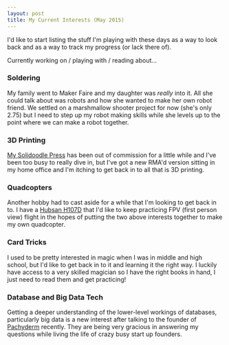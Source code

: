 ```yaml
---
layout: post
title: My Current Interests (May 2015)
---
```


I'd like to start listing the stuff I'm playing with these days as a way to look back and as a way to track my progress (or lack there of).

Currently working on / playing with / reading about...

### Soldering

My family went to Maker Faire and my daughter was _really_ into it. All she could talk about was robots and how she wanted to make her own robot friend. We settled on a marshmallow shooter project for now (she's only 2.75) but I need to step up my robot making skills while she levels up to the point where we can make a robot together.

### 3D Printing

[My Solidoodle Press](http://thatmikeflynn.com/2015/02/02/i-got-a-3d-printer/) has been out of commission for a little while and I've been too busy to really dive in, but I've got a new RMA'd version sitting in my home office and I'm itching to get back in to all that is 3D printing.

### Quadcopters

Another hobby had to cast aside for a while that I'm looking to get back in to. I have a [Hubsan H107D](http://www.amazon.com/Hubsan-H107D-FPV-Mini-Quadcopter/dp/B00GSNWB5K) that I'd like to keep practicing FPV (first person view) flight in the hopes of putting the two above interests together to make my own quadcopter.

### Card Tricks

I used to be pretty interested in magic when I was in middle and high school, but I'd like to get back in to it and learning it the right way. I luckily have access to a very skilled magician so I have the right books in hand, I just need to read them and get practicing!

### Database and Big Data Tech

Getting a deeper understanding of the lower-level workings of databases, particularly big data is a new interest after talking to the founder of [Pachyderm](http://pachyderm.io) recently. They are being very gracious in answering my questions while living the life of crazy busy start up founders.